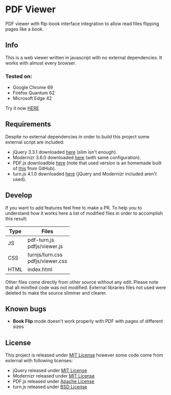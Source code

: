# PDF Viewer
PDF viewer with flip-book interface integration to allow read files flipping pages like a book.

## Info
This is a web viewer written in javascript with no external dependencies. It works with almost every browser.

### Tested on:
* Google Chrome 69
* Firefox Quantum 62
* Microsoft Edge 42

Try it now [HERE](https://raffaelemorganti.github.io/pdf-viewer/)

## Requirements
Despite no external dependencies in order to build this project some external script are included:

* jQuery 3.3.1 downloaded [here](https://jquery.com/download/) (slim isn't enough).
* Modernizr 3.6.0 downloaded [here](https://modernizr.com/download/?-csstransforms-csstransforms3d-domprefixes-prefixes-setclasses-shiv-testallprops-testprop-teststyles) (with same configuration).
* PDF.js downloadble [here](https://mozilla.github.io/pdf.js/getting_started/#download) (note that used version is an homemade built of [this](https://github.com/mozilla/pdf.js/commits/54d6c2436c17b6d0efc6fb8e36f36358eba1a9e6) from GitHub).
* turn.js 4.1.0 downloaded [here](http://www.turnjs.com/) (jQuery and Modernizr included aren't used).

## Develop
If you want to add features feel free to make a PR.
To help you to understand how it works here a list of modified files in order to accomplish this result:

| Type | Files |
| --- | --- |
| JS |	pdf-turn.js<br/>pdfjs/viewer.js  |
| CSS | turnjs/turn.css<br/>pdfjs/viewer.css |
| HTML | index.html |

Other files come directly from other source without any edit. Please note that all minified code was not modified. External libraries files not used were deleted to make the source slimmer and clearer.  

## Known bugs
* __Book Flip__ mode doesn't work properly with PDF with pages of different sizes

## License
This project is released under [MIT License](https://github.com/RaffaeleMorganti/pdf-viewer/blob/master/LICENSE) however some code come from external with following licenses:

* jQuery released under [MIT License](https://github.com/jquery/jquery/blob/master/LICENSE.txt)
* Modernizr released under [MIT License](https://github.com/Modernizr/Modernizr/blob/master/LICENSE)
* PDF.js released under [Apache License](https://github.com/mozilla/pdf.js/blob/master/LICENSE)
* turn.js released under [BSD License](https://github.com/blasten/turn.js/blob/master/license.txt)


